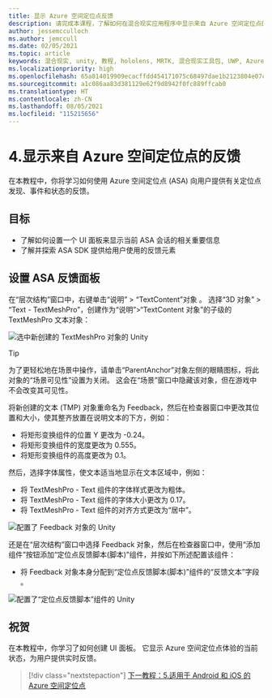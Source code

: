 ```yaml
---
title: 显示 Azure 空间定位点反馈
description: 请完成本课程，了解如何在混合现实应用程序中显示来自 Azure 空间定位点的反馈。
author: jessemcculloch
ms.author: jemccull
ms.date: 02/05/2021
ms.topic: article
keywords: 混合现实, unity, 教程, hololens, MRTK, 混合现实工具包, UWP, Azure 空间定位点, 会话, 反馈元素
ms.localizationpriority: high
ms.openlocfilehash: 65a814019909ecacffdd454171075c68497dae1b2123804e07ced1d7e100fdd8
ms.sourcegitcommit: a1c086aa83d381129e62f9d8942f0fc889ffcab0
ms.translationtype: HT
ms.contentlocale: zh-CN
ms.lasthandoff: 08/05/2021
ms.locfileid: "115215656"
---
```

# <a name="4-displaying-feedback-from-azure-spatial-anchors"></a>4.显示来自 Azure 空间定位点的反馈

在本教程中，你将学习如何使用 Azure 空间定位点 (ASA) 向用户提供有关定位点发现、事件和状态的反馈。

## <a name="objectives"></a>目标

* 了解如何设置一个 UI 面板来显示当前 ASA 会话的相关重要信息
* 了解并探索 ASA SDK 提供给用户使用的反馈元素

## <a name="setting-up-asa-feedback-panel"></a>设置 ASA 反馈面板

在“层次结构”窗口中，右键单击“说明” > “TextContent”对象 。 选择“3D 对象” > “Text - TextMeshPro”，创建作为“说明”>“TextContent 对象”的子级的 TextMeshPro 文本对象： 

![选中新创建的 TextMeshPro 对象的 Unity](images/mr-learning-asa/asa-04-section1-step1-1.png)

> [!TIP]
> 为了更轻松地在场景中操作，请单击“ParentAnchor”对象左侧的眼睛图标，将此对象的“场景可见性”设置为关闭。<a href="https://docs.unity3d.com/Manual/SceneVisibility.html" target="_blank"></a> 这会在“场景”窗口中隐藏该对象，但在游戏中不会改变其可见性。

将新创建的文本 (TMP) 对象重命名为 Feedback，然后在检查器窗口中更改其位置和大小，使其整齐放置在说明文本的下方，例如：

* 将矩形变换组件的位置 Y 更改为 -0.24。
* 将矩形变换组件的宽度更改为 0.555。
* 将矩形变换组件的高度更改为 0.1。

然后，选择字体属性，使文本适当地显示在文本区域中，例如：

* 将 TextMeshPro - Text 组件的字体样式更改为粗体。
* 将 TextMeshPro - Text 组件的字体大小更改为 0.17。
* 将 TextMeshPro - Text 组件的对齐方式更改为“居中”。

![配置了 Feedback 对象的 Unity](images/mr-learning-asa/asa-04-section1-step1-2.png)

还是在“层次结构”窗口中选择 Feedback 对象，然后在检查器窗口中，使用“添加组件”按钮添加“定位点反馈脚本(脚本)”组件，并按如下所述配置该组件：  

* 将 Feedback 对象本身分配到“定位点反馈脚本(脚本)”组件的“反馈文本”字段  。

![配置了“定位点反馈脚本”组件的 Unity](images/mr-learning-asa/asa-04-section1-step1-3.png)

## <a name="congratulations"></a>祝贺

在本教程中，你学习了如何创建 UI 面板。 它显示 Azure 空间定位点体验的当前状态，为用户提供实时反馈。

> [!div class="nextstepaction"]
> [下一教程：5.适用于 Android 和 iOS 的 Azure 空间定位点](mr-learning-asa-05.md)
